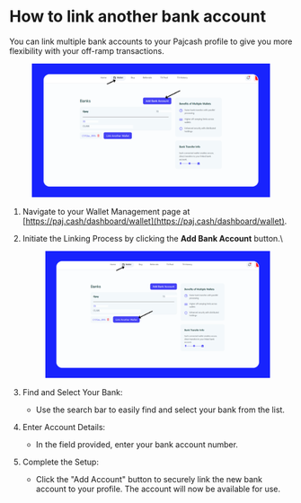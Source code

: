 # How to link another bank account

You can link multiple bank accounts to your Pajcash profile to give you more flexibility with your off-ramp transactions.

<figure><img src="../.gitbook/assets/add wallet.png" alt=""><figcaption></figcaption></figure>

1. Navigate to your Wallet Management page at [https://paj.cash/dashboard/wallet](https://paj.cash/dashboard/wallet).
2.  Initiate the Linking Process by clicking the **Add Bank Account** button.\


    <figure><img src="../.gitbook/assets/add bank 1.png" alt=""><figcaption></figcaption></figure>
3. Find and Select Your Bank:
   * Use the search bar to easily find and select your bank from the list.
4. Enter Account Details:
   * In the field provided, enter your bank account number.
5. Complete the Setup:
   * Click the "Add Account" button to securely link the new bank account to your profile. The account will now be available for use.
